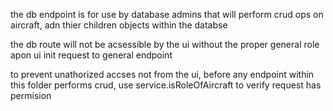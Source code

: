 the db endpoint is for use by database admins that will perform crud ops on aircraft, adn thier children objects within the databse

the db route will not be acsessible by the ui without the proper general role apon ui init request to general endpoint

to prevent unathorized accses not from the ui, before any endpoint within this folder performs crud, use service.isRoleOfAircraft to verify request has permision
